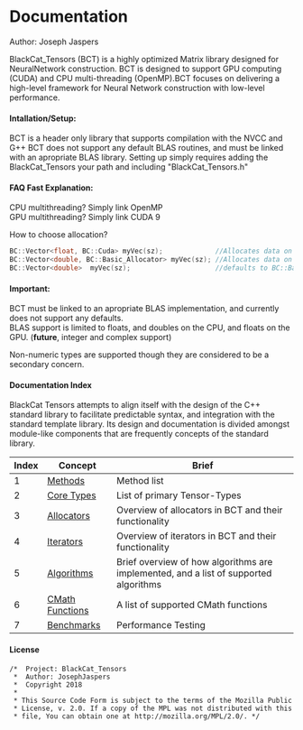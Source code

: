 # Documentation 
Author: Joseph Jaspers

BlackCat_Tensors (BCT) is a highly optimized Matrix library designed for NeuralNetwork construction. BCT is designed to support GPU computing (CUDA) and CPU multi-threading (OpenMP).BCT focuses on delivering a high-level framework for Neural Network construction with low-level performance. 

#### Intallation/Setup:
BCT is a header only library that supports compilation with the NVCC and G++ BCT does not support any default BLAS routines, and must be linked with an apropriate BLAS library. Setting up simply requires adding the BlackCat_Tensors your path and including "BlackCat_Tensors.h"

#### FAQ Fast Explanation:

CPU multithreading? Simply link OpenMP  
GPU multithreading? Simply link CUDA 9

How to choose allocation?

```cpp
BC::Vector<float, BC::Cuda> myVec(sz);             //Allocates data on the gpu
BC::Vector<double, BC::Basic_Allocator> myVec(sz); //Allocates data on the cpu
BC::Vector<double>  myVec(sz);                     //defaults to BC::Basic_Allocator
```

#### Important: 
BCT must be linked to an apropriate BLAS implementation, and currently does not support any defaults.  
BLAS support is limited to floats, and doubles on the CPU, and floats on the GPU. (__future__, integer and complex support)

Non-numeric types are supported though they are considered to be a secondary concern. 

#### Documentation Index  

BlackCat Tensors attempts to align itself with the design of the C++ standard library to facilitate predictable syntax, and integration with the standard template library. Its design and documentation is divided amongst module-like components that are frequently concepts of the standard library. 

|Index| Concept | Brief |
| --- | --- | --- 
| 1 | [Methods](https://github.com/josephjaspers/BlackCat_Tensors/blob/master/docs/methods.md)| Method list | 
| 2 | [Core Types](https://github.com/josephjaspers/BlackCat_Tensors/blob/master/docs/aliases.md) | List of primary Tensor-Types |
| 3 | [Allocators](https://github.com/josephjaspers/BlackCat_Tensors/blob/master/docs/allocators.md) | Overview of allocators in BCT and their functionality |
| 4 | [Iterators](https://github.com/josephjaspers/BlackCat_Tensors/blob/master/docs/iterators.md) | Overview of iterators in BCT and their functionality |
| 5 | [Algorithms](https://github.com/josephjaspers/BlackCat_Tensors/blob/master/docs/algorithms.md) | Brief overview of how algorithms are implemented, and a list of supported algorithms |
| 6 | [CMath Functions](https://github.com/josephjaspers/BlackCat_Tensors/blob/master/docs/cmath_functions.md) | A list of supported CMath functions |
| 7 | [Benchmarks](https://github.com/josephjaspers/BlackCat_Tensors/blob/master/docs/benchmarks.md) | Performance Testing | 
#### License
```
/*  Project: BlackCat_Tensors
 *  Author: JosephJaspers
 *  Copyright 2018
 *
 * This Source Code Form is subject to the terms of the Mozilla Public
 * License, v. 2.0. If a copy of the MPL was not distributed with this
 * file, You can obtain one at http://mozilla.org/MPL/2.0/. */
 ```
